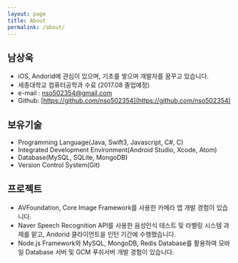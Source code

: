 ```yaml
---
layout: page
title: About
permalink: /about/
---
```


## 남상욱
* iOS, Andorid에 관심이 있으며, 기초를 쌓으며 개발자를 꿈꾸고 있습니다.
* 세종대학교 컴퓨터공학과 수료 (2017.08 졸업예정)
* e-mail : [nso502354@gmail.com](mailto:nso502354@gmail.com)
* Github: [https://github.com/nso502354](https://github.com/nso502354)

## 보유기술
* Programming Language(Java, Swift3, Javascript, C#, C)
* Integrated Development Environment(Android Studio, Xcode, Atom)
* Database(MySQL, SQLite, MongoDB)
* Version Control System(Git)

## 프로젝트
* AVFoundation, Core Image Framework를 사용한 카메라 앱 개발 경험이 있습니다.
* Naver Speech Recognition API를 사용한 음성인식 테스트 및 라벨링 시스템 과제를 맡고, Andorid 클라이언트을 인턴 기간에 수행했습니다.
* Node.js Framework와 MySQL, MongoDB, Redis Database를 활용하여 모바일 Database 서버 및 GCM 푸쉬서버 개발 경험이 있습니다.

